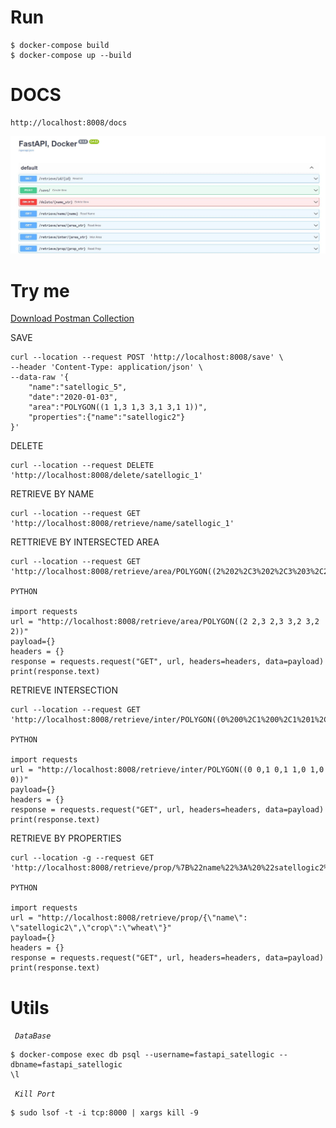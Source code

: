 

# Run

```properties
$ docker-compose build
$ docker-compose up --build
```

# DOCS
```
http://localhost:8008/docs
```
![alt text](Captura.JPG)


# Try me

[Download Postman Collection](Satellogic.postman_collection.json) 

SAVE 

```properties
curl --location --request POST 'http://localhost:8008/save' \
--header 'Content-Type: application/json' \
--data-raw '{
    "name":"satellogic_5",
    "date":"2020-01-03",
    "area":"POLYGON((1 1,3 1,3 3,1 3,1 1))",
    "properties":{"name":"satellogic2"}
}'
```
DELETE

```properties
curl --location --request DELETE 'http://localhost:8008/delete/satellogic_1'
```
RETRIEVE BY NAME
```properties
curl --location --request GET 'http://localhost:8008/retrieve/name/satellogic_1'
```
RETTRIEVE BY INTERSECTED AREA
```properties
curl --location --request GET 'http://localhost:8008/retrieve/area/POLYGON((2%202%2C3%202%2C3%203%2C2%203%2C2%202))'

PYTHON

import requests
url = "http://localhost:8008/retrieve/area/POLYGON((2 2,3 2,3 3,2 3,2 2))"
payload={}
headers = {}
response = requests.request("GET", url, headers=headers, data=payload)
print(response.text)
```
RETRIEVE INTERSECTION
```properties
curl --location --request GET 'http://localhost:8008/retrieve/inter/POLYGON((0%200%2C1%200%2C1%201%2C0%201%2C0%200))'

PYTHON

import requests
url = "http://localhost:8008/retrieve/inter/POLYGON((0 0,1 0,1 1,0 1,0 0))"
payload={}
headers = {}
response = requests.request("GET", url, headers=headers, data=payload)
print(response.text)
```

RETRIEVE BY PROPERTIES
```properties
curl --location -g --request GET 'http://localhost:8008/retrieve/prop/%7B%22name%22%3A%20%22satellogic2%22%2C%22crop%22%3A%22wheat%22%7D'

PYTHON

import requests
url = "http://localhost:8008/retrieve/prop/{\"name\": \"satellogic2\",\"crop\":\"wheat\"}"
payload={}
headers = {}
response = requests.request("GET", url, headers=headers, data=payload)
print(response.text)

```



# Utils

<code> <i>DataBase</i> </code>

```properties
$ docker-compose exec db psql --username=fastapi_satellogic --dbname=fastapi_satellogic
\l
```

<code> <i>Kill Port</i> </code>

```properties
$ sudo lsof -t -i tcp:8000 | xargs kill -9
```
